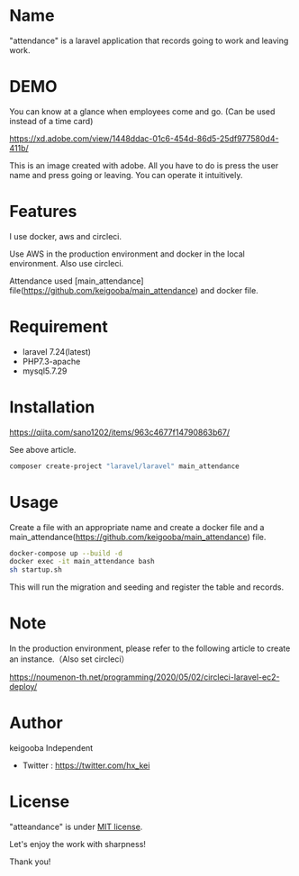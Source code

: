 # Name

"attendance" is a laravel application that records going to work and leaving work.

# DEMO

You can know at a glance when employees come and go. (Can be used instead of a time card)

https://xd.adobe.com/view/1448ddac-01c6-454d-86d5-25df977580d4-411b/

This is an image created with adobe.
All you have to do is press the user name and press going or leaving. You can operate it intuitively.

# Features

I use docker, aws and circleci.

Use AWS in the production environment and docker in the local environment. Also use circleci.

Attendance used [main_attendance] file(https://github.com/keigooba/main_attendance) and docker file.

# Requirement

* laravel 7.24(latest)
* PHP7.3-apache
* mysql5.7.29

# Installation

https://qiita.com/sano1202/items/963c4677f14790863b67/

See above article.

```bash
composer create-project "laravel/laravel" main_attendance
```

# Usage

Create a file with an appropriate name and create a docker file and a main_attendance(https://github.com/keigooba/main_attendance) file.

```bash
docker-compose up --build -d
docker exec -it main_attendance bash
sh startup.sh
```

This will run the migration and seeding and register the table and records.

# Note

In the production environment, please refer to the following article to create an instance.（Also set circleci）

https://noumenon-th.net/programming/2020/05/02/circleci-laravel-ec2-deploy/

# Author

keigooba
Independent
* Twitter : https://twitter.com/hx_kei

# License

"atteandance" is under [MIT license](https://en.wikipedia.org/wiki/MIT_License).

Let's enjoy the work with sharpness!

Thank you!
